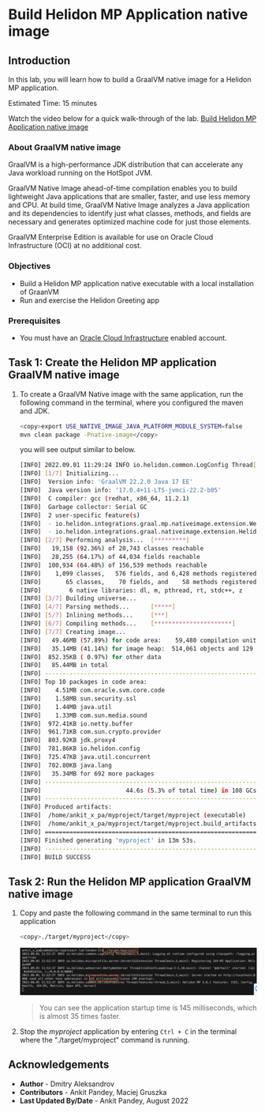 # Build Helidon MP Application native image

## Introduction

In this lab, you will learn how to build a GraalVM native image for a Helidon MP application.

Estimated Time: 15 minutes

Watch the video below for a quick walk-through of the lab.
[Build Helidon MP Application native image](videohub:1_0hftfgfy)

### About GraalVM native image

GraalVM is a high-performance JDK distribution that can accelerate any Java workload running on the HotSpot JVM.

GraalVM Native Image ahead-of-time compilation enables you to build lightweight Java applications that are smaller, faster, and use less memory and CPU. At build time, GraalVM Native Image analyzes a Java application and its dependencies to identify just what classes, methods, and fields are necessary and generates optimized machine code for just those elements.

GraalVM Enterprise Edition is available for use on Oracle Cloud Infrastructure (OCI) at no additional cost.

### Objectives

* Build a Helidon MP application native executable with a local installation of GraanVM
* Run and exercise the Helidon Greeting app

### Prerequisites

* You must have an [Oracle Cloud Infrastructure](https://cloud.oracle.com/en_US/cloud-infrastructure) enabled account.


## Task 1: Create the Helidon MP application GraalVM native image

1. To create a GraalVM Native image with the same application, run the following command in the terminal, where you configured the maven and JDK.
    ```bash
    <copy>export USE_NATIVE_IMAGE_JAVA_PLATFORM_MODULE_SYSTEM=false
    mvn clean package -Pnative-image</copy>
    ```

    you will see output similar to below.
    ```bash
    [INFO] 2022.09.01 11:29:24 INFO io.helidon.common.LogConfig Thread[main,5,main]: Logging at initialization configured using classpath: /logging.properties
    [INFO] [1/7] Initializing...                                                                                   (20.7s @ 0.20GB)
    [INFO]  Version info: 'GraalVM 22.2.0 Java 17 EE'
    [INFO]  Java version info: '17.0.4+11-LTS-jvmci-22.2-b05'
    [INFO]  C compiler: gcc (redhat, x86_64, 11.2.1)
    [INFO]  Garbage collector: Serial GC
    [INFO]  2 user-specific feature(s)
    [INFO]  - io.helidon.integrations.graal.mp.nativeimage.extension.WeldFeature
    [INFO]  - io.helidon.integrations.graal.nativeimage.extension.HelidonReflectionFeature
    [INFO] [2/7] Performing analysis...  [*********]                                                              (210.2s @ 1.98GB)
    [INFO]   19,158 (92.36%) of 20,743 classes reachable
    [INFO]   28,255 (64.17%) of 44,034 fields reachable
    [INFO]  100,934 (64.48%) of 156,539 methods reachable
    [INFO]    1,099 classes,   576 fields, and 6,428 methods registered for reflection
    [INFO]       65 classes,    70 fields, and    58 methods registered for JNI access
    [INFO]        6 native libraries: dl, m, pthread, rt, stdc++, z
    [INFO] [3/7] Building universe...                                                                              (25.4s @ 3.11GB)
    [INFO] [4/7] Parsing methods...      [*****]                                                                   (25.2s @ 2.02GB)
    [INFO] [5/7] Inlining methods...     [***]                                                                     (11.1s @ 2.64GB)
    [INFO] [6/7] Compiling methods...    [**********************]                                                 (505.2s @ 2.61GB)
    [INFO] [7/7] Creating image...                                                                                 (17.8s @ 3.74GB)
    [INFO]   49.46MB (57.89%) for code area:    59,480 compilation units
    [INFO]   35.14MB (41.14%) for image heap:  514,061 objects and 129 resources
    [INFO]  852.35KB ( 0.97%) for other data
    [INFO]   85.44MB in total
    [INFO] ------------------------------------------------------------------------------------------------------------------------
    [INFO] Top 10 packages in code area:                               Top 10 object types in image heap:
    [INFO]    4.51MB com.oracle.svm.core.code                            10.17MB byte[] for code metadata
    [INFO]    1.58MB sun.security.ssl                                     4.23MB byte[] for java.lang.String
    [INFO]    1.44MB java.util                                            3.53MB java.lang.Class
    [INFO]    1.33MB com.sun.media.sound                                  3.22MB java.lang.String
    [INFO]  972.41KB io.netty.buffer                                      2.92MB byte[] for general heap data
    [INFO]  961.71KB com.sun.crypto.provider                              1.22MB byte[] for reflection metadata
    [INFO]  803.92KB jdk.proxy4                                           1.03MB byte[] for embedded resources
    [INFO]  781.86KB io.helidon.config                                  898.03KB com.oracle.svm.core.hub.DynamicHubCompanion
    [INFO]  725.47KB java.util.concurrent                               591.34KB java.util.HashMap$Node
    [INFO]  702.80KB java.lang                                          546.16KB c.o.svm.core.hub.DynamicHub$ReflectionMetadata
    [INFO]   35.34MB for 692 more packages                                6.23MB for 4555 more object types
    [INFO] ------------------------------------------------------------------------------------------------------------------------
    [INFO]                        44.6s (5.3% of total time) in 108 GCs | Peak RSS: 5.22GB | CPU load: 1.69
    [INFO] ------------------------------------------------------------------------------------------------------------------------
    [INFO] Produced artifacts:
    [INFO]  /home/ankit_x_pa/myproject/target/myproject (executable)
    [INFO]  /home/ankit_x_pa/myproject/target/myproject.build_artifacts.txt (txt)
    [INFO] ========================================================================================================================
    [INFO] Finished generating 'myproject' in 13m 53s.
    [INFO] ------------------------------------------------------------------------
    [INFO] BUILD SUCCESS

    ```

## Task 2: Run the Helidon MP application GraalVM native image

1. Copy and paste the following command in the same terminal to run this application
    ```bash
    <copy>./target/myproject</copy>
    ```
    ![run native-image](images/run-native.png)
    > You can see the application startup time is 145 milliseconds, which is almost 35 times faster.


2. Stop the *myproject* application by entering `Ctrl + C` in the terminal where the "./target/myproject" command is running.



## Acknowledgements

* **Author** -  Dmitry Aleksandrov
* **Contributors** - Ankit Pandey, Maciej Gruszka
* **Last Updated By/Date** - Ankit Pandey, August 2022

